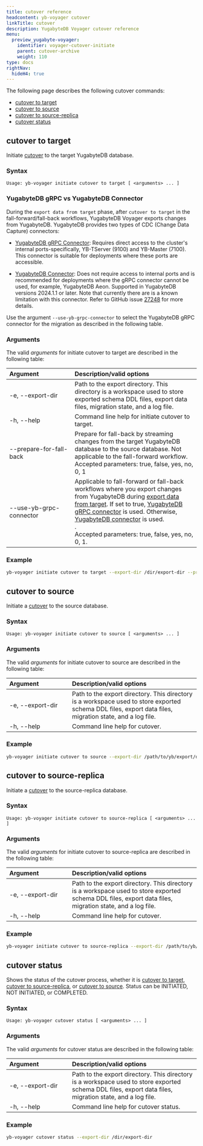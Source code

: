 ```yaml
---
title: cutover reference
headcontent: yb-voyager cutover
linkTitle: cutover
description: YugabyteDB Voyager cutover reference
menu:
  preview_yugabyte-voyager:
    identifier: voyager-cutover-initiate
    parent: cutover-archive
    weight: 110
type: docs
rightNav:
  hideH4: true
---
```


The following page describes the following cutover commands:

- [cutover to target](#cutover-to-target)
- [cutover to source](#cutover-to-source)
- [cutover to source-replica](#cutover-to-source-replica)
- [cutover status](#cutover-status)

## cutover to target

Initiate [cutover](../../../migrate/live-migrate/#cutover-to-the-target) to the target YugabyteDB database.

### Syntax

```text
Usage: yb-voyager initiate cutover to target [ <arguments> ... ]
```

### YugabyteDB gRPC vs YugabyteDB Connector

During the `export data from target` phase, after `cutover to target` in the fall-forward/fall-back workflows, YugabyteDB Voyager exports changes from YugabyteDB. YugabyteDB provides two types of CDC (Change Data Capture) connectors:

- [YugabyteDB gRPC Connector](../../../../develop/change-data-capture/using-yugabytedb-grpc-replication/debezium-connector-yugabytedb/): Requires direct access to the cluster's internal ports-specifically, YB-TServer (9100) and YB-Master (7100). This connector is suitable for deployments where these ports are accessible.

- [YugabyteDB Connector](../../../../develop/change-data-capture/using-logical-replication/yugabytedb-connector/): Does not require access to internal ports and is recommended for deployments where the gRPC connector cannot be used, for example, YugabyteDB Aeon. Supported in YugabyteDB versions 2024.1.1 or later. Note that currently there are is a known limitation with this connector. Refer to GitHub issue [27248](https://github.com/yugabyte/yugabyte-db/issues/27248) for more details.

Use the argument `--use-yb-grpc-connector` to select the YugabyteDB gRPC connector for the migration as described in the following table.

### Arguments

The valid *arguments* for initiate cutover to target are described in the following table:

| <div style="width:150px">Argument</div> | Description/valid options |
| :------- | :------------------------ |
| -e, --export-dir | Path to the export directory. This directory is a workspace used to store exported schema DDL files, export data files, migration state, and a log file.|
| -h, --help | Command line help for initiate cutover to target. |
| --prepare-for-fall-back | Prepare for fall-back by streaming changes from the target YugabyteDB database to the source database. Not applicable to the fall-forward workflow.<br> Accepted parameters: true, false, yes, no, 0, 1 |
| --use-yb-grpc-connector | Applicable to fall-forward or fall-back workflows where you export changes from YugabyteDB during [export data from target](../../../reference/data-migration/export-data/#export-data-from-target). If set to true, [YugabyteDB gRPC connector](../../../../develop/change-data-capture/using-yugabytedb-grpc-replication/debezium-connector-yugabytedb/) is used. Otherwise, [YugabyteDB connector](../../../../develop/change-data-capture/using-logical-replication/yugabytedb-connector/) is used.<br> .<br>Accepted parameters: true, false, yes, no, 0, 1. |

### Example

```sh
yb-voyager initiate cutover to target --export-dir /dir/export-dir --prepare-for-fall-back false
```

## cutover to source

Initiate a [cutover](../../../migrate/live-fall-back/#cutover-to-the-source-optional) to the source database.

### Syntax

```text
Usage: yb-voyager initiate cutover to source [ <arguments> ... ]
```

### Arguments

The valid *arguments* for initiate cutover to source are described in the following table:

| <div style="width:150px">Argument</div> | Description/valid options |
| :------- | :------------------------ |
| -e, --export-dir | Path to the export directory. This directory is a workspace used to store exported schema DDL files, export data files, migration state, and a log file.|
| -h, --help | Command line help for cutover. |

### Example

```sh
yb-voyager initiate cutover to source --export-dir /path/to/yb/export/dir
```

## cutover to source-replica

Initiate a [cutover](../../../migrate/live-fall-forward/#cutover-to-source-replica-optional) to the source-replica database.

### Syntax

```text
Usage: yb-voyager initiate cutover to source-replica [ <arguments> ... ]
```

### Arguments

The valid *arguments* for initiate cutover to source-replica are described in the following table:

| <div style="width:150px">Argument</div> | Description/valid options |
| :------- | :------------------------ |
| -e, --export-dir | Path to the export directory. This directory is a workspace used to store exported schema DDL files, export data files, migration state, and a log file.|
| -h, --help | Command line help for cutover. |

### Example

```sh
yb-voyager initiate cutover to source-replica --export-dir /path/to/yb/export/dir
```

## cutover status

Shows the status of the cutover process, whether it is [cutover to target](#cutover-to-target), [cutover to source-replica](#cutover-to-source-replica), or [cutover to source](#cutover-to-source). Status can be INITIATED, NOT INITIATED, or COMPLETED.

### Syntax

```text
Usage: yb-voyager cutover status [ <arguments> ... ]
```

### Arguments

The valid *arguments* for cutover status are described in the following table:

| <div style="width:150px">Argument</div> | Description/valid options |
| :------- | :------------------------ |
| -e, --export-dir | Path to the export directory. This directory is a workspace used to store exported schema DDL files, export data files, migration state, and a log file.|
| -h, --help | Command line help for cutover status. |

### Example

```sh
yb-voyager cutover status --export-dir /dir/export-dir
```
